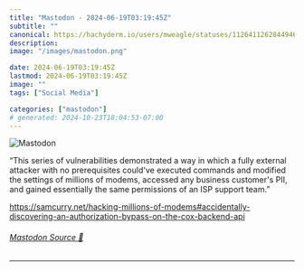 ```yaml
---
title: "Mastodon - 2024-06-19T03:19:45Z"
subtitle: ""
canonical: https://hachyderm.io/users/mweagle/statuses/112641126284494685
description:
image: "/images/mastodon.png"

date: 2024-06-19T03:19:45Z
lastmod: 2024-06-19T03:19:45Z
image: ""
tags: ["Social Media"]

categories: ["mastodon"]
# generated: 2024-10-23T18:04:53-07:00
---
```

![Mastodon](/images/mastodon.png)

<p>“This series of vulnerabilities demonstrated a way in which a fully external attacker with no prerequisites could&#39;ve executed commands and modified the settings of millions of modems, accessed any business customer&#39;s PII, and gained essentially the same permissions of an ISP support team.”</p><p><a href="https://samcurry.net/hacking-millions-of-modems#accidentally-discovering-an-authorization-bypass-on-the-cox-backend-api" target="_blank" rel="nofollow noopener noreferrer" translate="no"><span class="invisible">https://</span><span class="ellipsis">samcurry.net/hacking-millions-</span><span class="invisible">of-modems#accidentally-discovering-an-authorization-bypass-on-the-cox-backend-api</span></a></p>


###### [Mastodon Source 🐘](https://hachyderm.io/@mweagle/112641126284494685)

___
